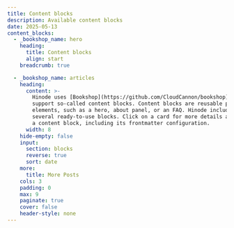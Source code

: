 ```yaml
---
title: Content blocks
description: Available content blocks
date: 2025-05-13
content_blocks:
  - _bookshop_name: hero
    heading:
      title: Content blocks
      align: start
    breadcrumb: true

  - _bookshop_name: articles
    heading:
      content: >-
        Hinode uses [Bookshop](https://github.com/CloudCannon/bookshop) to
        support so-called content blocks. Content blocks are reusable page
        elements, such as a hero, about panel, or an FAQ. Hinode includes
        several ready-to-use blocks. Click on a card for more details about
        a content block, including its frontmatter configuration.
      width: 8
    hide-empty: false
    input:
      section: blocks
      reverse: true
      sort: date
    more:
      title: More Posts
    cols: 3
    padding: 0
    max: 9
    paginate: true
    cover: false
    header-style: none
---
```

